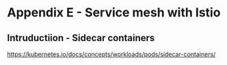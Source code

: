# Appendix E - Service mesh with Istio

## Intruductiion - Sidecar containers
https://kubernetes.io/docs/concepts/workloads/pods/sidecar-containers/


